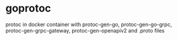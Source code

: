 # goprotoc
protoc in docker container with protoc-gen-go, protoc-gen-go-grpc, protoc-gen-grpc-gateway, protoc-gen-openapiv2 and .proto files

